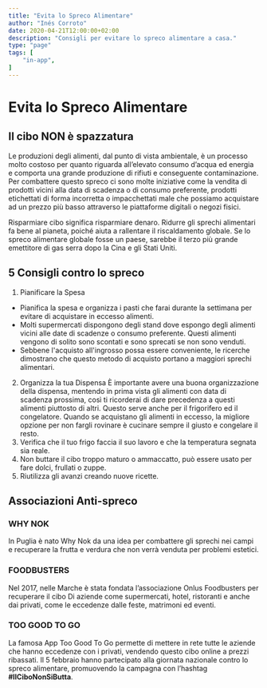 ```yaml
---
title: "Evita lo Spreco Alimentare"
author: "Inés Corroto"
date: 2020-04-21T12:00:00+02:00
description: "Consigli per evitare lo spreco alimentare a casa."
type: "page"
tags: [
    "in-app",
]
---
```


# Evita lo Spreco Alimentare

## Il cibo NON è spazzatura
Le produzioni degli alimenti, dal punto di vista ambientale, è un processo molto costoso per
quanto riguarda all’elevato consumo d’acqua ed energia e comporta una grande produzione di
rifiuti e conseguente contaminazione. Per combattere questo spreco ci sono molte iniziative
come la vendita di prodotti vicini alla data di scadenza o di consumo preferente, prodotti
etichettati di forma incorretta o impacchettati male che possiamo acquistare ad un prezzo
più basso attraverso le piattaforme digitali o negozi fisici.

Risparmiare cibo significa risparmiare denaro. Ridurre gli sprechi alimentari fa bene al
pianeta, poiché aiuta a rallentare il riscaldamento globale. Se lo spreco alimentare globale
fosse un paese, sarebbe il terzo più grande emettitore di gas serra dopo la Cina e gli Stati
Uniti.

## 5 Consigli contro lo spreco
1. Pianificare la Spesa
- Pianifica la spesa e organizza i pasti che farai durante la settimana per evitare di
acquistare in eccesso alimenti.
- Molti supermercati dispongono degli stand dove espongo degli alimenti vicini alle date di
scadenze o consumo preferente. Questi alimenti vengono di solito sono scontati e sono
sprecati se non sono venduti.
- Sebbene l'acquisto all'ingrosso possa essere conveniente, le ricerche dimostrano che
questo metodo di acquisto portano a maggiori sprechi alimentari.
2. Organizza la tua Dispensa
È importante avere una buona organizzazione della dispensa, mentendo in prima vista gli
alimenti con data di scadenza prossima, così ti ricorderai di dare precedenza a questi
alimenti piuttosto di altri. Questo serve anche per il frigorifero ed il congelatore.
Quando se acquistano gli alimenti in eccesso, la migliore opzione per non fargli rovinare è
cucinare sempre il giusto e congelare il resto.
3. Verifica che il tuo frigo faccia il suo lavoro e che la temperatura segnata sia reale.
4. Non buttare il cibo troppo maturo o ammaccatto, può essere usato per fare dolci, 
frullati o zuppe.
5. Riutilizza gli avanzi creando nuove ricette.

## Associazioni Anti-spreco

### WHY NOK
In Puglia è nato Why Nok da una idea per combattere gli sprechi nei campi e recuperare la
frutta e verdura che non verrà venduta per problemi estetici.

### FOODBUSTERS
Nel 2017, nelle Marche è stata fondata l’associazione Onlus Foodbusters per recuperare il
cibo Di aziende come supermercati, hotel, ristoranti e anche dai privati, come le eccedenze
dalle feste, matrimoni ed eventi.

### TOO GOOD TO GO
La famosa App Too Good To Go permette di mettere in rete tutte le aziende che hanno
eccedenze con i privati, vendendo questo cibo online a prezzi ribassati. Il 5 febbraio hanno
partecipato alla giornata nazionale contro lo spreco alimentare, promuovendo la campagna con
l’hashtag **#IlCiboNonSiButta**.
